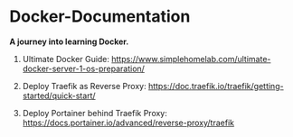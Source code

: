 # Docker-Documentation

**A journey into learning Docker.**

1. Ultimate Docker Guide: https://www.simplehomelab.com/ultimate-docker-server-1-os-preparation/

2. Deploy Traefik as Reverse Proxy: https://doc.traefik.io/traefik/getting-started/quick-start/

3. Deploy Portainer behind Traefik Proxy: https://docs.portainer.io/advanced/reverse-proxy/traefik
